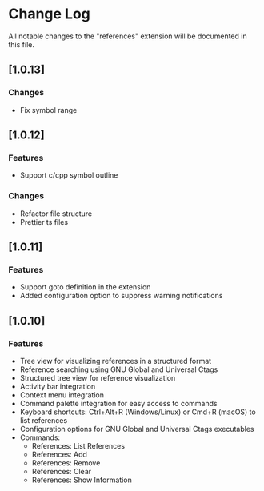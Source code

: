 # Change Log

All notable changes to the "references" extension will be documented in this file.

## [1.0.13]

### Changes
- Fix symbol range 

## [1.0.12]

### Features
- Support c/cpp symbol outline

### Changes
- Refactor file structure
- Prettier ts files

## [1.0.11]

### Features
- Support goto definition in the extension
- Added configuration option to suppress warning notifications

## [1.0.10]

### Features
- Tree view for visualizing references in a structured format
- Reference searching using GNU Global and Universal Ctags
- Structured tree view for reference visualization
- Activity bar integration
- Context menu integration
- Command palette integration for easy access to commands
- Keyboard shortcuts: Ctrl+Alt+R (Windows/Linux) or Cmd+R (macOS) to list references
- Configuration options for GNU Global and Universal Ctags executables
- Commands:
  - References: List References
  - References: Add
  - References: Remove
  - References: Clear
  - References: Show Information
